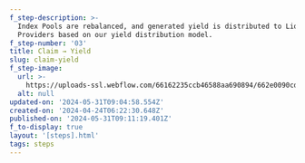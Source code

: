 ```yaml
---
f_step-description: >-
  Index Pools are rebalanced, and generated yield is distributed to Liquidity
  Providers based on our yield distribution model.
f_step-number: '03'
title: Claim → Yield
slug: claim-yield
f_step-image:
  url: >-
    https://uploads-ssl.webflow.com/66162235ccb46588aa690894/662e0090cd13a2a497d1b162_thumb-profit-v3.svg
  alt: null
updated-on: '2024-05-31T09:04:58.554Z'
created-on: '2024-04-24T06:22:30.648Z'
published-on: '2024-05-31T09:11:19.401Z'
f_to-display: true
layout: '[steps].html'
tags: steps
---
```



